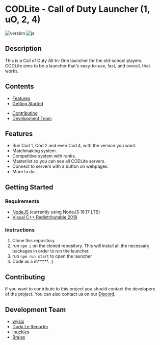 # CODLite - Call of Duty Launcher (1, uO, 2, 4)

![version](https://img.shields.io/badge/version-0.0.1-blue.svg)
![js](https://img.shields.io/badge/language-JavaScript-yellow.svg)

## Description

This is a Call of Duty All-In-One launcher for the old-school players.
CODLite aims to be a launcher that's easy-to-use, fast, and overall, that works.


## Contents

- [Features](#Features)
- [Getting Started](#Getting-Started)
<!-- - [Recommended extensions/settings VS Code](#Recommended-extensions-settings-VS-Code) -->
- [Contributing](#Contributing)
- [Development Team](#Development-Team)

## Features
- Run Cod 1, Cod 2 and even Cod 4, with the version you want.
- Matchmaking system.
- Competitive system with ranks.
- Masterlist so you can see all CODLite servers.
- Connect to servers with a button on webpages.
- More to do..

## Getting Started

### Requirements

- [NodeJS](https://nodejs.org/en/download) (currently using NodeJS 18.17 LTS)
- [Visual C++ Redistributable 2019](https://aka.ms/vs/16/release/VC_redist.x64.exe)

### Instructions

1. Clone this repository.
2. run `npm i` on the cloned repository. This will install all the necessary packages in order to run the launcher.
3. run `npm run start` to open the launcher
4. Code as a m*****. :)

<!-- ## Recommended extensions settings VS Code -->
<!-- - [Lua by sumneko](https://marketplace.visualstudio.com/items?itemName=sumneko.lua) -->

## Contributing

If you want to contribute to this project you should contact the developers of the project.
You can also contact us on our [Discord](https://discord.gg/TfK8RPCuFN).

## Development Team

- [wysix](https://github.com/wysixontheflux)
- [Dodo Le Reporter](https://github.com/dodolereporter)
- [inuckles](https://github.com/bcortezf)
- [Brejax](https://github.com/Brejax)
